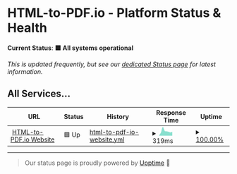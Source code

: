 # HTML-to-PDF.io - Platform Status & Health

**Current Status**: <!--live status--> **🟩 All systems operational**

_This is updated frequently, but see our [dedicated Status page](https://status.html-to-pdf.io) for latest information._

## All Services...

<!--start: status pages-->
<!-- This summary is generated by Upptime (https://github.com/upptime/upptime) -->
<!-- Do not edit this manually, your changes will be overwritten -->
<!-- prettier-ignore -->
| URL | Status | History | Response Time | Uptime |
| --- | ------ | ------- | ------------- | ------ |
| <img alt="" src="https://icons.duckduckgo.com/ip3/html-to-pdf.io.ico" height="13"> [HTML-to-PDF.io Website](https://html-to-pdf.io) | 🟩 Up | [html-to-pdf-io-website.yml](https://github.com/HTML-to-PDF/status/commits/HEAD/history/html-to-pdf-io-website.yml) | <details><summary><img alt="Response time graph" src="./graphs/html-to-pdf-io-website/response-time-week.png" height="20"> 319ms</summary><br><a href="https://status.html-to-pdf.io/history/html-to-pdf-io-website"><img alt="Response time 292" src="https://img.shields.io/endpoint?url=https%3A%2F%2Fraw.githubusercontent.com%2FHTML-to-PDF%2Fstatus%2FHEAD%2Fapi%2Fhtml-to-pdf-io-website%2Fresponse-time.json"></a><br><a href="https://status.html-to-pdf.io/history/html-to-pdf-io-website"><img alt="24-hour response time 637" src="https://img.shields.io/endpoint?url=https%3A%2F%2Fraw.githubusercontent.com%2FHTML-to-PDF%2Fstatus%2FHEAD%2Fapi%2Fhtml-to-pdf-io-website%2Fresponse-time-day.json"></a><br><a href="https://status.html-to-pdf.io/history/html-to-pdf-io-website"><img alt="7-day response time 319" src="https://img.shields.io/endpoint?url=https%3A%2F%2Fraw.githubusercontent.com%2FHTML-to-PDF%2Fstatus%2FHEAD%2Fapi%2Fhtml-to-pdf-io-website%2Fresponse-time-week.json"></a><br><a href="https://status.html-to-pdf.io/history/html-to-pdf-io-website"><img alt="30-day response time 316" src="https://img.shields.io/endpoint?url=https%3A%2F%2Fraw.githubusercontent.com%2FHTML-to-PDF%2Fstatus%2FHEAD%2Fapi%2Fhtml-to-pdf-io-website%2Fresponse-time-month.json"></a><br><a href="https://status.html-to-pdf.io/history/html-to-pdf-io-website"><img alt="1-year response time 292" src="https://img.shields.io/endpoint?url=https%3A%2F%2Fraw.githubusercontent.com%2FHTML-to-PDF%2Fstatus%2FHEAD%2Fapi%2Fhtml-to-pdf-io-website%2Fresponse-time-year.json"></a></details> | <details><summary><a href="https://status.html-to-pdf.io/history/html-to-pdf-io-website">100.00%</a></summary><a href="https://status.html-to-pdf.io/history/html-to-pdf-io-website"><img alt="All-time uptime 100.00%" src="https://img.shields.io/endpoint?url=https%3A%2F%2Fraw.githubusercontent.com%2FHTML-to-PDF%2Fstatus%2FHEAD%2Fapi%2Fhtml-to-pdf-io-website%2Fuptime.json"></a><br><a href="https://status.html-to-pdf.io/history/html-to-pdf-io-website"><img alt="24-hour uptime 100.00%" src="https://img.shields.io/endpoint?url=https%3A%2F%2Fraw.githubusercontent.com%2FHTML-to-PDF%2Fstatus%2FHEAD%2Fapi%2Fhtml-to-pdf-io-website%2Fuptime-day.json"></a><br><a href="https://status.html-to-pdf.io/history/html-to-pdf-io-website"><img alt="7-day uptime 100.00%" src="https://img.shields.io/endpoint?url=https%3A%2F%2Fraw.githubusercontent.com%2FHTML-to-PDF%2Fstatus%2FHEAD%2Fapi%2Fhtml-to-pdf-io-website%2Fuptime-week.json"></a><br><a href="https://status.html-to-pdf.io/history/html-to-pdf-io-website"><img alt="30-day uptime 100.00%" src="https://img.shields.io/endpoint?url=https%3A%2F%2Fraw.githubusercontent.com%2FHTML-to-PDF%2Fstatus%2FHEAD%2Fapi%2Fhtml-to-pdf-io-website%2Fuptime-month.json"></a><br><a href="https://status.html-to-pdf.io/history/html-to-pdf-io-website"><img alt="1-year uptime 100.00%" src="https://img.shields.io/endpoint?url=https%3A%2F%2Fraw.githubusercontent.com%2FHTML-to-PDF%2Fstatus%2FHEAD%2Fapi%2Fhtml-to-pdf-io-website%2Fuptime-year.json"></a></details>

<!--end: status pages-->

---

> Our status page is proudly powered by [Upptime](https://github.com/upptime/upptime) 🥳
